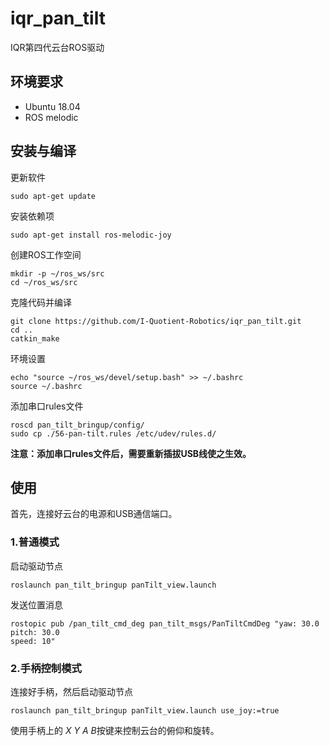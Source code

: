 # iqr_pan_tilt
IQR第四代云台ROS驱动

## 环境要求
- Ubuntu 18.04
- ROS melodic

## 安装与编译
更新软件
```shell
sudo apt-get update
```
安装依赖项
```shell
sudo apt-get install ros-melodic-joy
```
创建ROS工作空间
```shell
mkdir -p ~/ros_ws/src
cd ~/ros_ws/src
```
克隆代码并编译
```shell
git clone https://github.com/I-Quotient-Robotics/iqr_pan_tilt.git
cd ..
catkin_make
```
环境设置
```shell
echo "source ~/ros_ws/devel/setup.bash" >> ~/.bashrc
source ~/.bashrc
```
添加串口rules文件
```shell
roscd pan_tilt_bringup/config/
sudo cp ./56-pan-tilt.rules /etc/udev/rules.d/
```
**注意：添加串口rules文件后，需要重新插拔USB线使之生效。**

## 使用
首先，连接好云台的电源和USB通信端口。
### 1.普通模式
启动驱动节点
```shell
roslaunch pan_tilt_bringup panTilt_view.launch
```
发送位置消息
```shell
rostopic pub /pan_tilt_cmd_deg pan_tilt_msgs/PanTiltCmdDeg "yaw: 30.0
pitch: 30.0
speed: 10" 
```

### 2.手柄控制模式
连接好手柄，然后启动驱动节点
```shell
roslaunch pan_tilt_bringup panTilt_view.launch use_joy:=true
```
使用手柄上的 *X* *Y* *A* *B*按键来控制云台的俯仰和旋转。